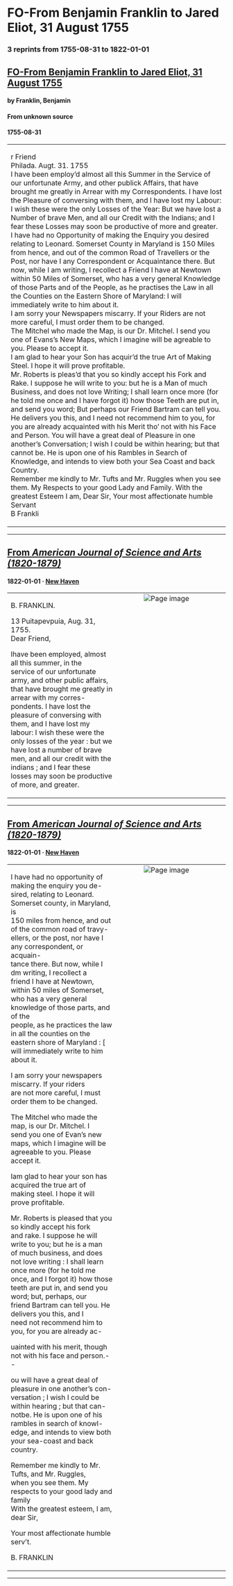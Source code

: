 
# FO-From Benjamin Franklin to Jared Eliot, 31 August 1755

### 3 reprints from 1755-08-31 to 1822-01-01

## [FO-From Benjamin Franklin to Jared Eliot, 31 August 1755](https://founders.archives.gov/documents/Franklin/01-06-02-0074)

#### by Franklin, Benjamin

#### From unknown source

#### 1755-08-31

<table style="width: 100%;"><tr><td style="width: 50%">

r Friend  
Philada. Augt. 31. 1755  
I have been employ’d almost all this Summer in the Service of our unfortunate Army, and other publick Affairs, that have brought me greatly in Arrear with my Correspondents. I have lost the Pleasure of conversing with them, and I have lost my Labour: I wish these were the only Losses of the Year: But we have lost a Number of brave Men, and all our Credit with the Indians; and I fear these Losses may soon be productive of more and greater.  
I have had no Opportunity of making the Enquiry you desired relating to Leonard. Somerset County in Maryland is 150 Miles from hence, and out of the common Road of Travellers or the Post, nor have I any Correspondent or Acquaintance there. But now, while I am writing, I recollect a Friend I have at Newtown within 50 Miles of Somerset, who has a very general Knowledge of those Parts and of the People, as he practises the Law in all the Counties on the Eastern Shore of Maryland: I will immediately write to him about it.  
I am sorry your Newspapers miscarry. If your Riders are not more careful, I must order them to be changed.  
The Mitchel who made the Map, is our Dr. Mitchel. I send you one of Evans’s New Maps, which I imagine will be agreable to you. Please to accept it.  
I am glad to hear your Son has acquir’d the true Art of Making Steel. I hope it will prove profitable.  
Mr. Roberts is pleas’d that you so kindly accept his Fork and Rake. I suppose he will write to you: but he is a Man of much Business, and does not love Writing; I shall learn once more (for he told me once and I have forgot it) how those Teeth are put in, and send you word; But perhaps our Friend Bartram can tell you. He delivers you this, and I need not recommend him to you, for you are already acquainted with his Merit tho’ not with his Face and Person. You will have a great deal of Pleasure in one another’s Conversation; I wish I could be within hearing; but that cannot be. He is upon one of his Rambles in Search of Knowledge, and intends to view both your Sea Coast and back Country.  
Remember me kindly to Mr. Tufts and Mr. Ruggles when you see them. My Respects to your good Lady and Family. With the greatest Esteem I am, Dear Sir, Your most affectionate humble Servant  
B Frankli
</td></tr></table>

---

## [From _American Journal of Science and Arts (1820-1879)_](https://archive.org/details/sim_american-journal-of-science_1822_5/page/n176/mode/1up?view=theater)

#### 1822-01-01 &middot; [New Haven](http://dbpedia.org/resource/New_Haven%2C_Connecticut)

<table style="width: 100%;"><tr><td style="width: 50%">

B. FRANKLIN.  
  
13 Puitapevpuia, Aug. 31, 1755.  
Dear Friend,  
  
Ihave been employed, almost all this summer, in the  
service of our unfortunate army, and other public affairs,  
that have brought me greatly in arrear with my corres-  
pondents. I have lost the pleasure of conversing with  
them, and I have lost my labour: I wish these were the  
only losses of the year : but we have lost a number of brave  
men, and all our credit with the indians ; and I fear these  
losses may soon be productive of more, and greater.
</td><td style="width: 50%; max-height: 75%; margin: auto; display: block;">
<img alt="Page image" src="https://iiif.archive.org/iiif/sim_american-journal-of-science_1822_5&#0036;176/pct:12.250000,61.444308,63.900000,23.133415/600,/0/default.jpg"/>
</td>
</tr></table>

---

## [From _American Journal of Science and Arts (1820-1879)_](https://archive.org/details/sim_american-journal-of-science_1822_5/page/n177/mode/1up?view=theater)

#### 1822-01-01 &middot; [New Haven](http://dbpedia.org/resource/New_Haven%2C_Connecticut)

<table style="width: 100%;"><tr><td style="width: 50%">

  
  
I have had no opportunity of making the enquiry you de-  
sired, relating to Leonard. Somerset county, in Maryland, is  
150 miles from hence, and out of the common road of travy-  
ellers, or the post, nor have I any correspondent, or acquain-  
tance there. But now, while I dm writing, I recollect a  
friend I have at Newtown, within 50 miles of Somerset,  
who has a very general knowledge of those parts, and of the  
people, as he practices the law in all the counties on the  
eastern shore of Maryland : [ will immediately write to him  
about it.  
  
I am sorry your newspapers miscarry. If your riders  
are not more careful, I must order them to be changed.  
  
The Mitchel who made the map, is our Dr. Mitchel. I  
send you one of Evan’s new maps, which I imagine will be  
agreeable to you. Please accept it.  
  
Iam glad to hear your son has acquired the true art of  
making steel. I hope it will prove profitable.  
  
Mr. Roberts is pleased that you so kindly accept his fork  
and rake. I suppose he will write to you; but he is a man  
of much business, and does not love writing : I shall learn  
once more (for he told me once, and I forgot it) how those  
teeth are put in, and send you word; but, perhaps, our  
friend Bartram can tell you. He delivers you this, and I  
need not recommend him to you, for you are already ac-  
  
uainted with his merit, though not with his face and person.--  
  
ou will have a great deal of pleasure in one another’s con-  
versation ; I wish I could be within hearing ; but that can-  
notbe. He is upon one of his rambles in search of knowl-  
edge, and intends to view both your sea-coast and back  
country.  
  
Remember me kindly to Mr. Tufts, and Mr. Ruggles,  
when you see them. My respects to your good lady and  
family  
With the greatest esteem, I am, dear Sir,  
  
Your most affectionate humble serv’t.  
  
B. FRANKLIN
</td><td style="width: 50%; max-height: 75%; margin: auto; display: block;">
<img alt="Page image" src="https://iiif.archive.org/iiif/sim_american-journal-of-science_1822_5&#0036;177/pct:21.000000,14.794521,65.350000,58.508371/,600/0/default.jpg"/>
</td>
</tr></table>

---

